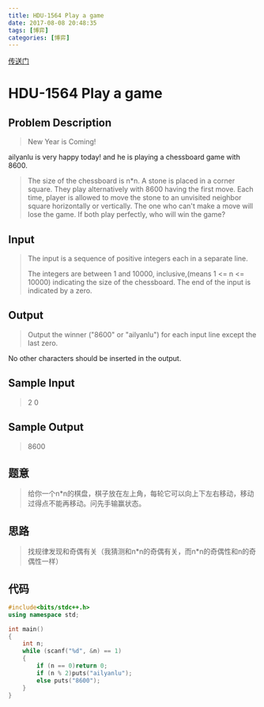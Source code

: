 ```yaml
---
title: HDU-1564	Play a game
date: 2017-08-08 20:48:35
tags: [博弈]
categories: [博弈]
---
```

[传送门](http://acm.hdu.edu.cn/showproblem.php?pid=1564)

<!-- more -->

# HDU-1564	Play a game


## Problem Description

>New Year is Coming! 
>
ailyanlu is very happy today! and he is playing a chessboard game with 8600. 


> The size of the chessboard is n*n. A stone is placed in a corner square. They play alternatively with 8600 having the first move. Each time, player is allowed to move the stone to an unvisited neighbor square horizontally or vertically. The one who can't make a move will lose the game. If both play perfectly, who will win the game?


## Input

>The input is a sequence of positive integers each in a separate line. 
>
>The integers are between 1 and 10000, inclusive,(means 1 <= n <= 10000) indicating the size of the chessboard. The end of the input is indicated by a zero.


## Output

>Output the winner ("8600" or "ailyanlu") for each input line except the last zero. 
>
No other characters should be inserted in the output.

## Sample Input


> 2
> 0
> 


## Sample Output


> 8600

## 题意


>给你一个n*n的棋盘，棋子放在左上角，每轮它可以向上下左右移动，移动过得点不能再移动。问先手输赢状态。


## 思路


>找规律发现和奇偶有关（我猜测和n*n的奇偶有关，而n\*n的奇偶性和n的奇偶性一样）


## 代码

```cpp
#include<bits/stdc++.h>
using namespace std;

int main()
{
	int n;
	while (scanf("%d", &n) == 1)
	{
		if (n == 0)return 0;
		if (n % 2)puts("ailyanlu");
		else puts("8600");
	}
}
```